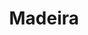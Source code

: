 ---
layout: photography
title:  "Madeira"
region: "Portugal"
year: 2023
id: madeira
intro: "If you're not going uphill or downhill in Madeira, you're probably in the sea. The landscape is full of lush green mountains, lit by some of the best sunsets I've seen."
seo:
  title: "Travel Photography - Madeira"
  description: "Photography from around Madeira including Pico Ruivo, Pico do Arieiro and Bica da Cana"
  image:
    url: "Madeira-015.jpg"
    alt: "A view of mountains at sunset from Pico do Arieiro"
hero:
  url: "Madeira-032.jpg"
  alt: "Sunbeams showing the layers of mountains around Pico Ruivo."
  location: pico-ruivo
thumb:
  - url: "Madeira-032.jpg"
    alt: "Sunbeams showing the layers of mountains around Pico Ruivo."
  - url: "Madeira-028.jpg"
    alt: "A white dead tree with orange tinged mountains in the background"
---